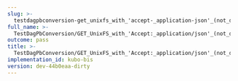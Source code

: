 ```yaml
---
slug: >-
  testdagpbconversion-get_unixfs_with_'accept-_application-json'_(not_dag-json)_is_no-op_(no_conversion)-body
full_name: >-
  TestDagPbConversion/GET_UnixFS_with_'Accept:_application/json'_(not_dag-json)_is_no-op_(no_conversion)/Body
outcome: pass
title: >-
  TestDagPbConversion/GET_UnixFS_with_'Accept:_application/json'_(not_dag-json)_is_no-op_(no_conversion)/Body
implementation_id: kubo-bis
version: dev-44b0eaa-dirty
---
```


